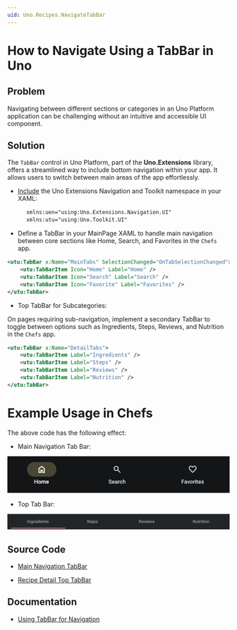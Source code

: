 ```yaml
---
uid: Uno.Recipes.NavigateTabBar
---
```


# How to Navigate Using a TabBar in Uno

## Problem
Navigating between different sections or categories in an Uno Platform application can be challenging without an intuitive and accessible UI component.

## Solution
The `TabBar` control in Uno Platform, part of the **Uno.Extensions** library, offers a streamlined way to include bottom navigation within your app. It allows users to switch between main areas of the app effortlessly.

* [Include](https://github.com/unoplatform/uno.chefs/blob/f7ccfcc2d47d7d45e2ae34a1a251d8c95311c309/src/Chefs/Views/MainPage.xaml#L9-L10) the Uno Extensions Navigation and Toolkit namespace in your XAML:
```xml
	  xmlns:uen="using:Uno.Extensions.Navigation.UI"
	  xmlns:utu="using:Uno.Toolkit.UI"
```

* Define a TabBar in your MainPage XAML to handle main navigation between core sections like Home, Search, and Favorites in the `Chefs` app.

```xml
<utu:TabBar x:Name="MainTabs" SelectionChanged="OnTabSelectionChanged">
    <utu:TabBarItem Icon="Home" Label="Home" />
    <utu:TabBarItem Icon="Search" Label="Search" />
    <utu:TabBarItem Icon="Favorite" Label="Favorites" />
</utu:TabBar>
```

* Top TabBar for Subcategories:

On pages requiring sub-navigation, implement a secondary TabBar to toggle between options such as Ingredients, Steps, Reviews, and Nutrition in the `Chefs` app.

```xml 
<utu:TabBar x:Name="DetailTabs">
    <utu:TabBarItem Label="Ingredients" />
    <utu:TabBarItem Label="Steps" />
    <utu:TabBarItem Label="Reviews" />
    <utu:TabBarItem Label="Nutrition" />
</utu:TabBar>
```

# Example Usage in Chefs
The above code has the following effect:

- Main Navigation Tab Bar:
<img src="../assets/navigation-tabBar.png"/>

- Top Tab Bar:
<img src="../assets/top-TabBar.png"/>

## Source Code
- [Main Navigation TabBar](https://github.com/unoplatform/uno.chefs/blob/f7ccfcc2d47d7d45e2ae34a1a251d8c95311c309/src/Chefs/Views/MainPage.xaml#L41-L74)

- [Recipe Detail Top TabBar](https://github.com/unoplatform/uno.chefs/blob/f7ccfcc2d47d7d45e2ae34a1a251d8c95311c309/src/Chefs/Views/RecipeDetailsPage.xaml#L166-L181)

## Documentation
- [Using TabBar for Navigation](https://platform.uno/docs/articles/external/uno.extensions/doc/Learn/Navigation/Advanced/HowTo-UseTabBar.html)